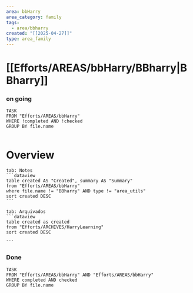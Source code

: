 ```yaml
---
area: bbHarry
area_category: family
tags:
  - area/bbharry
created: "[[2025-04-27]]"
type: area_family
---
```

# [[Efforts/AREAS/bbHarry/BBharry|BBharry]]



### on going
```dataview
TASK
FROM "Efforts/AREAS/bbHarry"
WHERE !completed AND !checked
GROUP BY file.name


```



# Overview


````tabs
tab: Notes
```dataview
table created AS "Created", summary AS "Summary"
from "Efforts/AREAS/bbHarry"
where file.name != "BBharry" AND type != "area_utils"
sort created DESC
```

tab: Arquivados
```dataview
table created as created
from "Efforts/ARCHIVES/HarryLearning" 
sort created DESC

```
````


### Done
```dataview
TASK
FROM "Efforts/AREAS/bbHarry" AND "Efforts/AREAS/bbHarry"
WHERE completed AND checked
GROUP BY file.name


```




